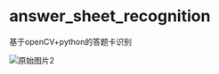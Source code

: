 # answer_sheet_recognition
基于openCV+python的答题卡识别

![原始图片2](https://github.com/ForestLee/answer_sheet_recognition/master/test6.jpg)
